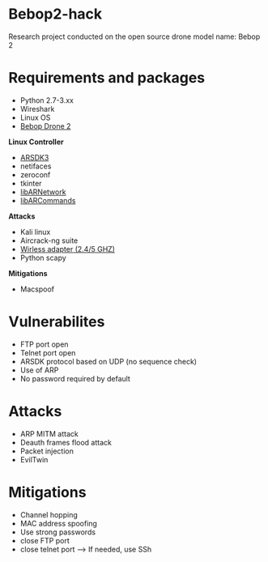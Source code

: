 # Bebop2-hack
Research project conducted on the open source drone model name: Bebop 2

# Requirements and packages
- Python 2.7-3.xx
- Wireshark
- Linux OS 
- [Bebop Drone 2](https://www.amazon.com/Parrot-Quadcopter-Flight-Inclusive-Battery/dp/B01BW0Q4F6/ref=sr_1_1_sspa?ie=UTF8&qid=1523479368&sr=8-1-spons&keywords=Bebop+drone+2&psc=1)

**Linux Controller**
- [ARSDK3](https://github.com/Parrot-Developers/ARSDK3)
- netifaces
- zeroconf
- tkinter
- [libARNetwork](https://github.com/Parrot-Developers/libARNetwork)
- [libARCommands](https://github.com/Parrot-Developers/libARCommands)

**Attacks**
- Kali linux
- Aircrack-ng suite
- [Wirless adapter (2.4/5 GHZ)](https://www.amazon.com/Alfa-AWUS036NH-802-11g-Wireless-Long-Range/dp/B003YIFHJY/ref=sr_1_1_sspa?ie=UTF8&qid=1523479203&sr=8-1-spons&keywords=alfa+wireless+network+adapter&psc=1&smid=A2LM6ZPY06LT1N)
- Python scapy

**Mitigations**
- Macspoof

# Vulnerabilites
- FTP port open
- Telnet port open
- ARSDK protocol based on UDP (no sequence check)
- Use of ARP
- No password required by default

# Attacks
- ARP MITM attack
- Deauth frames flood attack
- Packet injection
- EvilTwin

# Mitigations
- Channel hopping
- MAC address spoofing
- Use strong passwords
- close FTP port
- close telnet port --> If needed, use SSh



